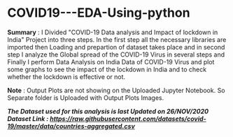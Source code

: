 # COVID19---EDA-Using-python
**Summary** :
I Divided "COVID-19 Data analysis and Impact of lockdown in India" Project into three steps. In the first step all the necessary libraries are imported then Loading and prepartion of dataset takes place and in second step I analyze the Global spread of the COVID-19 Virus in several steps and Finally I perform Data Analysis on India Data of COVID-19 Virus and plot some graphs to see the impact of the lockdown in India and to check whether the lockdown is effective or not.


**Note** : Output Plots are not showing on the Uploaded Jupyter Notebook. So Separate folder is Uploaded with Output Plots Images. 

***The Dataset used for this analysis is last Updated on 26/NOV/2020***
<br>
***Dataset Link : https://raw.githubusercontent.com/datasets/covid-19/master/data/countries-aggregated.csv***
